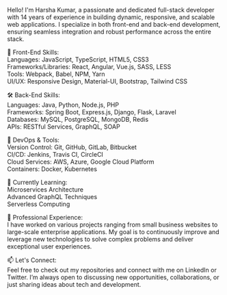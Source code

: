 Hello! I'm Harsha Kumar, a passionate and dedicated full-stack developer with 14 years of experience in building dynamic, responsive, and scalable web applications. I specialize in both front-end and back-end development, ensuring seamless integration and robust performance across the entire stack.

🚀 Front-End Skills:  
Languages: JavaScript, TypeScript, HTML5, CSS3  
Frameworks/Libraries: React, Angular, Vue.js, SASS, LESS  
Tools: Webpack, Babel, NPM, Yarn  
UI/UX: Responsive Design, Material-UI, Bootstrap, Tailwind CSS  

🛠️ Back-End Skills:  
Languages: Java, Python, Node.js, PHP  
Frameworks: Spring Boot, Express.js, Django, Flask, Laravel  
Databases: MySQL, PostgreSQL, MongoDB, Redis  
APIs: RESTful Services, GraphQL, SOAP  

🔧 DevOps & Tools:  
Version Control: Git, GitHub, GitLab, Bitbucket  
CI/CD: Jenkins, Travis CI, CircleCI  
Cloud Services: AWS, Azure, Google Cloud Platform  
Containers: Docker, Kubernetes  

🌱 Currently Learning:  
Microservices Architecture  
Advanced GraphQL Techniques  
Serverless Computing  

💼 Professional Experience:  
I have worked on various projects ranging from small business websites to large-scale enterprise applications. My goal is to continuously improve and leverage new technologies to solve complex problems and deliver exceptional user experiences.  

📫 Let's Connect:  
Feel free to check out my repositories and connect with me on LinkedIn or Twitter. I’m always open to discussing new opportunities, collaborations, or just sharing ideas about tech and development.  
